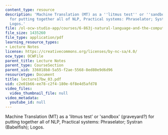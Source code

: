```yaml
---
content_type: resource
description: 'Machine Translation (MT) as a ''litmus test'' or ''sandbox'' (graveyard?)
  for putting together all of NLP, Practical systems: Phraselator; Systran (Babelfish);
  Logos.'
file: /ol-ocw-studio-app/courses/6-863j-natural-language-and-the-computer-representation-of-knowledge-spring-2003/c2e01b66ee78c2f4180e6f8e4d5afd78_lecture17bw_03.pdf
file_size: 1435260
file_type: application/pdf
learning_resource_types:
- Lecture Notes
license: https://creativecommons.org/licenses/by-nc-sa/4.0/
ocw_type: OCWFile
parent_title: Lecture Notes
parent_type: CourseSection
parent_uid: 336018b8-5a55-f2ae-5568-8ed80e9d6d96
resourcetype: Document
title: lecture17bw_03.pdf
uid: c2e01b66-ee78-c2f4-180e-6f8e4d5afd78
video_files:
  video_thumbnail_file: null
video_metadata:
  youtube_id: null
---
```

Machine Translation (MT) as a 'litmus test' or 'sandbox' (graveyard?) for putting together all of NLP, Practical systems: Phraselator; Systran (Babelfish); Logos.